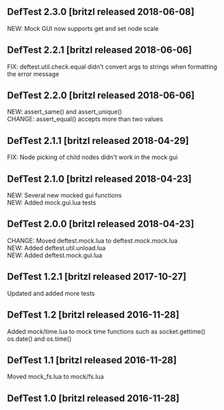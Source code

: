 ## DefTest 2.3.0 [britzl released 2018-06-08]
NEW: Mock GUI now supports get and set node scale

## DefTest 2.2.1 [britzl released 2018-06-06]
FIX: deftest.util.check.equal didn't convert args to strings when formatting the error message

## DefTest 2.2.0 [britzl released 2018-06-06]
NEW: assert_same() and assert_unique()  
CHANGE: assert_equal() accepts more than two values

## DefTest 2.1.1 [britzl released 2018-04-29]
FIX: Node picking of child nodes didn't work in the mock gui

## DefTest 2.1.0 [britzl released 2018-04-23]
NEW: Several new mocked gui functions  
NEW: Added mock.gui.lua tests

## DefTest 2.0.0 [britzl released 2018-04-23]
CHANGE: Moved deftest.mock.lua to deftest.mock.mock.lua  
NEW: Added deftest.util.unload.lua  
NEW: Added deftest.mock.gui.lua

## DefTest 1.2.1 [britzl released 2017-10-27]
Updated and added more tests

## DefTest 1.2 [britzl released 2016-11-28]
Added mock/time.lua to mock time functions such as socket.gettime() os.date() and os.time()  


## DefTest 1.1 [britzl released 2016-11-28]
Moved mock_fs.lua to mock/fs.lua


## DefTest 1.0 [britzl released 2016-11-28]


